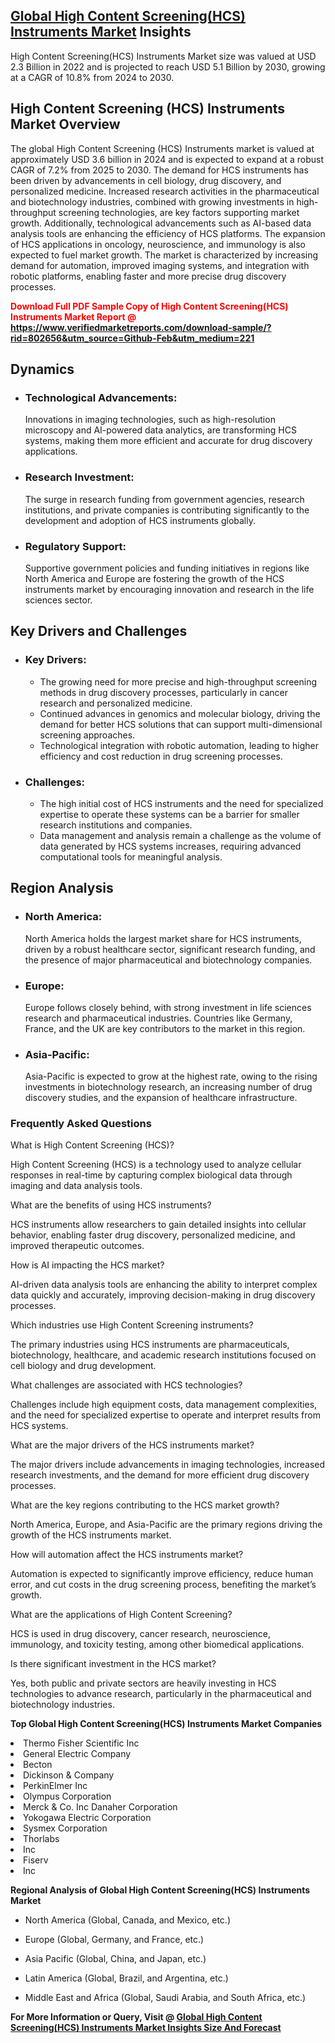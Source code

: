 <h2><a href="https://www.verifiedmarketreports.com/download-sample/?rid=802656&amp;utm_source=Github&amp;utm_medium=221" target="_blank">Global High Content Screening(HCS) Instruments Market</a> Insights</h2><p>High Content Screening(HCS) Instruments Market size was valued at USD 2.3 Billion in 2022 and is projected to reach USD 5.1 Billion by 2030, growing at a CAGR of 10.8% from 2024 to 2030.</p><p> <h2>High Content Screening (HCS) Instruments Market Overview</h2> <p>The global High Content Screening (HCS) Instruments market is valued at approximately USD 3.6 billion in 2024 and is expected to expand at a robust CAGR of 7.2% from 2025 to 2030. The demand for HCS instruments has been driven by advancements in cell biology, drug discovery, and personalized medicine. Increased research activities in the pharmaceutical and biotechnology industries, combined with growing investments in high-throughput screening technologies, are key factors supporting market growth. Additionally, technological advancements such as AI-based data analysis tools are enhancing the efficiency of HCS platforms. The expansion of HCS applications in oncology, neuroscience, and immunology is also expected to fuel market growth. The market is characterized by increasing demand for automation, improved imaging systems, and integration with robotic platforms, enabling faster and more precise drug discovery processes.</p> <p><strong><p><span class=""><span style="color: #ff0000;"><strong>Download Full PDF Sample Copy of High Content Screening(HCS) Instruments Market Report</strong> @ </span><a href="https://www.verifiedmarketreports.com/download-sample/?rid=802656&amp;utm_source=Github-Feb&amp;utm_medium=221" target="_blank">https://www.verifiedmarketreports.com/download-sample/?rid=802656&amp;utm_source=Github-Feb&amp;utm_medium=221</a></span></p></strong></p> <h2>Dynamics</h2> <ul> <li><h3>Technological Advancements: </h3>Innovations in imaging technologies, such as high-resolution microscopy and AI-powered data analytics, are transforming HCS systems, making them more efficient and accurate for drug discovery applications.</li> <li><h3>Research Investment: </h3>The surge in research funding from government agencies, research institutions, and private companies is contributing significantly to the development and adoption of HCS instruments globally.</li> <li><h3>Regulatory Support: </h3>Supportive government policies and funding initiatives in regions like North America and Europe are fostering the growth of the HCS instruments market by encouraging innovation and research in the life sciences sector.</li> </ul> <h2>Key Drivers and Challenges</h2> <ul> <li><h3>Key Drivers:</h3> <ul> <li>The growing need for more precise and high-throughput screening methods in drug discovery processes, particularly in cancer research and personalized medicine.</li> <li>Continued advances in genomics and molecular biology, driving the demand for better HCS solutions that can support multi-dimensional screening approaches.</li> <li>Technological integration with robotic automation, leading to higher efficiency and cost reduction in drug screening processes.</li> </ul> </li> <li><h3>Challenges:</h3> <ul> <li>The high initial cost of HCS instruments and the need for specialized expertise to operate these systems can be a barrier for smaller research institutions and companies.</li> <li>Data management and analysis remain a challenge as the volume of data generated by HCS systems increases, requiring advanced computational tools for meaningful analysis.</li> </ul> </li> </ul> <h2>Region Analysis</h2> <ul> <li><h3>North America: </h3>North America holds the largest market share for HCS instruments, driven by a robust healthcare sector, significant research funding, and the presence of major pharmaceutical and biotechnology companies.</li> <li><h3>Europe: </h3>Europe follows closely behind, with strong investment in life sciences research and pharmaceutical industries. Countries like Germany, France, and the UK are key contributors to the market in this region.</li> <li><h3>Asia-Pacific: </h3>Asia-Pacific is expected to grow at the highest rate, owing to the rising investments in biotechnology research, an increasing number of drug discovery studies, and the expansion of healthcare infrastructure.</li> </ul> <h3>Frequently Asked Questions</h3> <p>What is High Content Screening (HCS)?</p> <p>High Content Screening (HCS) is a technology used to analyze cellular responses in real-time by capturing complex biological data through imaging and data analysis tools.</p> <p>What are the benefits of using HCS instruments?</p> <p>HCS instruments allow researchers to gain detailed insights into cellular behavior, enabling faster drug discovery, personalized medicine, and improved therapeutic outcomes.</p> <p>How is AI impacting the HCS market?</p> <p>AI-driven data analysis tools are enhancing the ability to interpret complex data quickly and accurately, improving decision-making in drug discovery processes.</p> <p>Which industries use High Content Screening instruments?</p> <p>The primary industries using HCS instruments are pharmaceuticals, biotechnology, healthcare, and academic research institutions focused on cell biology and drug development.</p> <p>What challenges are associated with HCS technologies?</p> <p>Challenges include high equipment costs, data management complexities, and the need for specialized expertise to operate and interpret results from HCS systems.</p> <p>What are the major drivers of the HCS instruments market?</p> <p>The major drivers include advancements in imaging technologies, increased research investments, and the demand for more efficient drug discovery processes.</p> <p>What are the key regions contributing to the HCS market growth?</p> <p>North America, Europe, and Asia-Pacific are the primary regions driving the growth of the HCS instruments market.</p> <p>How will automation affect the HCS instruments market?</p> <p>Automation is expected to significantly improve efficiency, reduce human error, and cut costs in the drug screening process, benefiting the market’s growth.</p> <p>What are the applications of High Content Screening?</p> <p>HCS is used in drug discovery, cancer research, neuroscience, immunology, and toxicity testing, among other biomedical applications.</p> <p>Is there significant investment in the HCS market?</p> <p>Yes, both public and private sectors are heavily investing in HCS technologies to advance research, particularly in the pharmaceutical and biotechnology industries.</p> </p><p><strong>Top Global High Content Screening(HCS) Instruments Market Companies</strong></p><div data-test-id=""><p><li>Thermo Fisher Scientific Inc</li><li> General Electric Company</li><li> Becton</li><li> Dickinson & Company</li><li> PerkinElmer Inc</li><li> Olympus Corporation</li><li> Merck & Co. Inc Danaher Corporation</li><li> Yokogawa Electric Corporation</li><li> Sysmex Corporation</li><li> Thorlabs</li><li> Inc</li><li> Fiserv</li><li> Inc</li></p><div><strong>Regional Analysis of&nbsp;Global High Content Screening(HCS) Instruments Market</strong></div><ul><li dir="ltr"><p dir="ltr">North America&nbsp;(Global, Canada, and Mexico, etc.)</p></li><li dir="ltr"><p dir="ltr">Europe (Global, Germany, and France, etc.)</p></li><li dir="ltr"><p dir="ltr">Asia Pacific&nbsp;(Global, China, and Japan, etc.)</p></li><li dir="ltr"><p dir="ltr">Latin America&nbsp;(Global, Brazil, and Argentina, etc.)</p></li><li dir="ltr">Middle East and Africa&nbsp;(Global, Saudi Arabia, and South Africa, etc.)</li></ul><p><strong>For More Information or Query, Visit @&nbsp;</strong><strong><a href="https://www.verifiedmarketreports.com/product/high-content-screening-hcs-instruments-market/?utm_source=Github&amp;utm_medium=221" target="_blank">Global High Content Screening(HCS) Instruments Market Insights Size And Forecast</a></strong></p></div>
